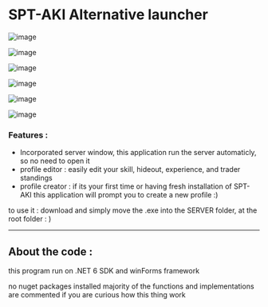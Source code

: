 # SPT-AKI Alternative launcher

![image](https://user-images.githubusercontent.com/62751457/117296913-e3baaa00-ae75-11eb-84d3-320b3bbfd85a.png)


![image](https://user-images.githubusercontent.com/62751457/117324613-3e60ff80-ae90-11eb-87bb-09d554237b92.png)


![image](https://user-images.githubusercontent.com/62751457/117296962-f339f300-ae75-11eb-9107-e5ae7d1db9e4.png)


![image](https://user-images.githubusercontent.com/62751457/117296970-f503b680-ae75-11eb-96be-fc8d1684b1b4.png)


![image](https://user-images.githubusercontent.com/62751457/117564635-5792c780-b0ad-11eb-97da-2c3dba0f38a5.png)


![image](https://user-images.githubusercontent.com/62751457/117297858-fc778f80-ae76-11eb-9f9b-a361a667b691.png)

### Features : 

- Incorporated server window, this application run the server automaticly, so no need to open it 
- profile editor : easily edit your skill, hideout, experience, and trader standings
- profile creator : if its your first time or having fresh installation of SPT-AKI this application will prompt you to create a new profile :) 



to use it : download and simply move the .exe into the SERVER folder, at the root folder : )


_ _ _ _ _ _
## About the code : 
this program run on .NET 6 SDK and winForms framework

no nuget packages installed
majority of the functions and implementations are commented if you are curious how this thing work